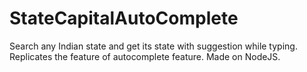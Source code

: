 # StateCapitalAutoComplete
Search any Indian state and get its state with suggestion while typing.
Replicates the feature of autocomplete feature.
Made on NodeJS.
